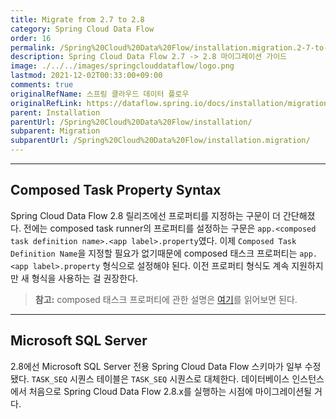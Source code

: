 ```yaml
---
title: Migrate from 2.7 to 2.8
category: Spring Cloud Data Flow
order: 16
permalink: /Spring%20Cloud%20Data%20Flow/installation.migration.2-7-to-2-8/
description: Spring Cloud Data Flow 2.7 -> 2.8 마이그레이션 가이드
image: ./../../images/springclouddataflow/logo.png
lastmod: 2021-12-02T00:33:00+09:00
comments: true
originalRefName: 스프링 클라우드 데이터 플로우
originalRefLink: https://dataflow.spring.io/docs/installation/migration/migration-2-7-to-2-8/
parent: Installation
parentUrl: /Spring%20Cloud%20Data%20Flow/installation/
subparent: Migration
subparentUrl: /Spring%20Cloud%20Data%20Flow/installation.migration/
---
```


---

## Composed Task Property Syntax

Spring Cloud Data Flow 2.8 릴리즈에선 프로퍼티를 지정하는 구문이 더 간단해졌다. 전에는 composed task runner의 프로퍼티를 설정하는 구문은 `app.<composed task definition name>.<app label>.property`였다. 이제 `Composed Task Definition Name`을 지정할 필요가 없기때문에 composed 태스크 프로퍼티는 `app.<app label>.property` 형식으로 설정해야 된다. 이전 프로퍼티 형식도 계속 지원하지만 새 형식을 사용하는 걸 권장한다.

> **참고:** composed 태스크 프로퍼티에 관한 설명은 [여기](../feature-guides.batch.composed-task#setting-property-at-composed-task-launch-time)를 읽어보면 된다.

---

## Microsoft SQL Server

2.8에선 Microsoft SQL Server 전용 Spring Cloud Data Flow 스키마가 일부 수정됐다. `TASK_SEQ` 시퀀스 테이블은 `TASK_SEQ` 시퀀스로 대체한다. 데이터베이스 인스턴스에서 처음으로 Spring Cloud Data Flow 2.8.x를 실행하는 시점에 마이그레이션될 거다.